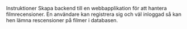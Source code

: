 Instruktioner
Skapa backend till en webbapplikation för att hantera filmrecensioner. En användare kan registrera sig och väl inloggad så kan hen lämna rescensioner på filmer i databasen.
